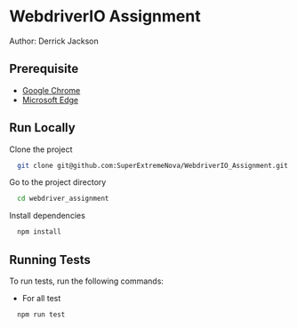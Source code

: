 
# WebdriverIO Assignment

Author: Derrick Jackson


## Prerequisite

- [Google Chrome](https://www.google.com/chrome/)
- [Microsoft Edge](https://www.microsoft.com/en-us/edge?form=MA13FJ)


## Run Locally

Clone the project

```bash
  git clone git@github.com:SuperExtremeNova/WebdriverIO_Assignment.git
```

Go to the project directory

```bash
  cd webdriver_assignment
```

Install dependencies

```bash
  npm install
```


## Running Tests

To run tests, run the following commands:

- For all test

```bash
  npm run test
```
